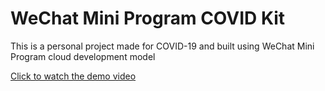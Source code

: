 # WeChat Mini Program COVID Kit

This is a personal project made for COVID-19 and built using WeChat Mini Program cloud development model

[Click to watch the demo video](https://www.youtube.com/watch?v=vokFdUy1kCU)

